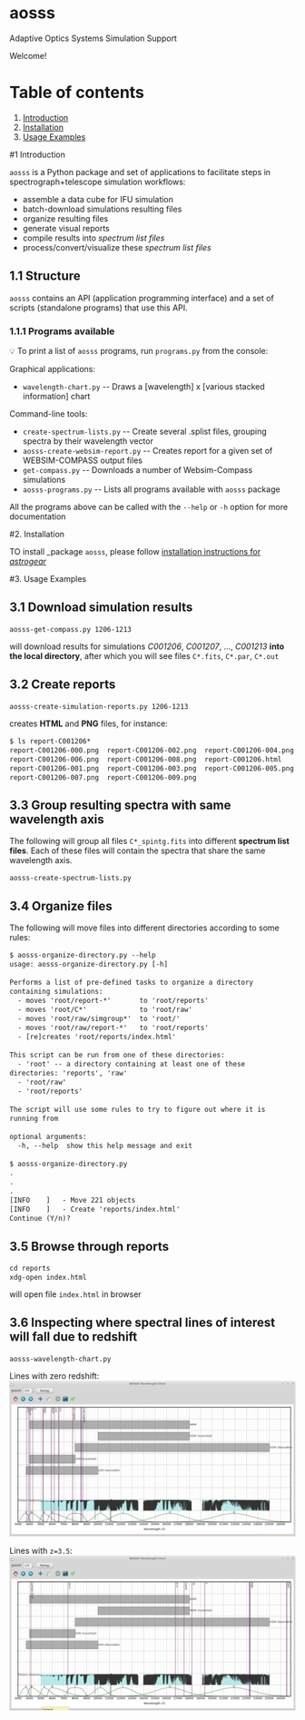 # aosss

Adaptive Optics Systems Simulation Support 

Welcome!

# Table of contents

  1. [Introduction](#S1)
  2. [Installation](#S2)
  3. [Usage Examples](#S3)


#<a name=S1></a>1 Introduction

`aosss` is a Python package and set of applications to facilitate 
steps in spectrograph+telescope simulation workflows: 

  - assemble a data cube for IFU simulation
  - batch-download simulations resulting files
  - organize resulting files
  - generate visual reports
  - compile results into *spectrum list files*
  - process/convert/visualize these *spectrum list files* 
  
## 1.1 Structure

`aosss` contains an API (application programming interface) and a set of scripts (standalone programs)
that use this API.

### 1.1.1 Programs available

:bulb: To print a list of `aosss` programs, run `programs.py` from the console:

Graphical applications:
  - `wavelength-chart.py` -- Draws a [wavelength] x [various stacked information] chart

Command-line tools:
  - `create-spectrum-lists.py` -- Create several .splist files, grouping spectra by their wavelength vector
  - `aosss-create-websim-report.py` -- Creates report for a given set of WEBSIM-COMPASS output files
  - `get-compass.py` -- Downloads a number of Websim-Compass simulations
  - `aosss-programs.py` -- Lists all programs available with `aosss` package

All the programs above can be called with the `--help` or `-h` option for more documentation

#<a name=S2></a>2. Installation

TO install _package `aosss`, please follow [installation instructions for _astrogear_](../README.md) 

#<a name=S3></a>3. Usage Examples

## 3.1 Download simulation results

```shell
aosss-get-compass.py 1206-1213
```

will download results for simulations *C001206*, *C001207*, ..., 
*C001213* **into the local directory**, after which you will see files
`C*.fits`, `C*.par`,  `C*.out`

## 3.2 Create reports

```shell
aosss-create-simulation-reports.py 1206-1213
```

creates **HTML** and **PNG** files, for instance:

```shell
$ ls report-C001206*
report-C001206-000.png  report-C001206-002.png  report-C001206-004.png  report-C001206-006.png  report-C001206-008.png  report-C001206.html
report-C001206-001.png  report-C001206-003.png  report-C001206-005.png  report-C001206-007.png  report-C001206-009.png
```

## 3.3 Group resulting spectra with same wavelength axis
  
The following will group all files `C*_spintg.fits` into different
**spectrum list files**. Each of these files will contain the spectra that
share the same wavelength axis.

```shell
aosss-create-spectrum-lists.py
```

## 3.4 Organize files

The following will move files into different directories according to
some rules:

```shell
$ aosss-organize-directory.py --help
usage: aosss-organize-directory.py [-h]

Performs a list of pre-defined tasks to organize a directory containing simulations:
  - moves 'root/report-*'       to 'root/reports'
  - moves 'root/C*'             to 'root/raw'
  - moves 'root/raw/simgroup*'  to 'root/'
  - moves 'root/raw/report-*'   to 'root/reports'
  - [re]creates 'root/reports/index.html'

This script can be run from one of these directories:
  - 'root' -- a directory containing at least one of these directories: 'reports', 'raw'
  - 'root/raw'
  - 'root/reports'

The script will use some rules to try to figure out where it is running from

optional arguments:
  -h, --help  show this help message and exit

$ aosss-organize-directory.py
. 
.
.
[INFO    ]   - Move 221 objects
[INFO    ]   - Create 'reports/index.html'
Continue (Y/n)? 

```

## 3.5 Browse through reports

```shell
cd reports
xdg-open index.html
```

will open file `index.html` in browser

[](doc/index-html.png)

## 3.6 Inspecting where spectral lines of interest will fall due to redshift

```shell
aosss-wavelength-chart.py
```

Lines with zero redshift:
![](doc/chart-z-0.png)

Lines with `z=3.5`:
![](doc/chart-z-35.png)
